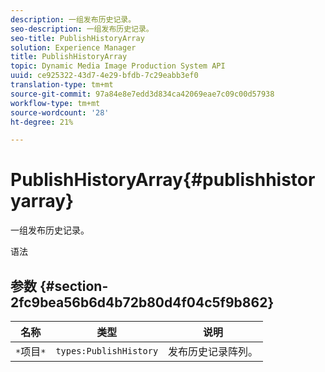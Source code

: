 ```yaml
---
description: 一组发布历史记录。
seo-description: 一组发布历史记录。
seo-title: PublishHistoryArray
solution: Experience Manager
title: PublishHistoryArray
topic: Dynamic Media Image Production System API
uuid: ce925322-43d7-4e29-bfdb-7c29eabb3ef0
translation-type: tm+mt
source-git-commit: 97a84e8e7edd3d834ca42069eae7c09c00d57938
workflow-type: tm+mt
source-wordcount: '28'
ht-degree: 21%

---
```



# PublishHistoryArray{#publishhistoryarray}

一组发布历史记录。

语法

## 参数 {#section-2fc9bea56b6d4b72b80d4f04c5f9b862}

| 名称 | 类型 | 说明 |
|---|---|---|
| `*`项目`*` | `types:PublishHistory` | 发布历史记录阵列。 |

